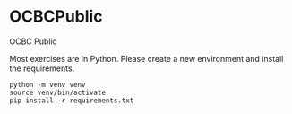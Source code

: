 # OCBCPublic
OCBC Public

Most exercises are in Python. Please create a new environment and install the requirements.
```
python -m venv venv
source venv/bin/activate
pip install -r requirements.txt
```

